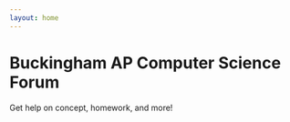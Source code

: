 ```yaml
---
layout: home
---
```


# Buckingham AP Computer Science Forum

Get help on concept, homework, and more!
